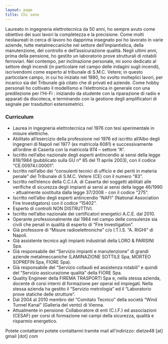 ```yaml
---
layout: page
title: Chi sono
---
```


Laureato in ingegneria elettrotecnica da 50 anni, ho sempre avuto come obiettivo dei suoi lavori la completezza e la precisione.
Come molti neolaureati in cerca di lavoro ho dapprima insegnato poi ho lavorato in varie aziende, tutte metalmeccaniche nel settore dell’impiantistica, della manutenzione, del controllo e dell’assicurazione qualità.
Negli ultimi anni, prima della pensione, ho gestito un laboratorio prove strutturali di rotabili ferroviari.
Nel contempo, per inclinazione personale, mi sono dedicato al settore degli incendi (in particolare nel campo delle indagini sugli incendi), iscrivendomi come esperto al tribunale di S.M.C. Vetere; in questo particolare campo, in cui ho iniziato nel 1980, ho svolto molteplici lavori, per incarico sia del Tribunale già citato che di privati ed aziende.
Come hobby personali ho coltivato il modellismo e l’elettronica in generale con una predilezione per l’Hi-Fi : iniziando da studente con la riparazione di radio e apparati da discoteca, e terminando con la gestione degli amplificatori di segnale per trasduttori estensimetrici.

### Curriculum

- Laurea in ingegneria elettrotecnica nel 1976 con tesi sperimentale in misure elettriche.
- Abilitato all’esercizio della professione nel 1976 ed iscritto all’Albo degli ingegneri di Napoli nel 1977 (ex matricola 6081) e successivamente all’ordine di Caserta con la matricola 974 – settore “A”.
- Iscritto nell’albo nazionale degli esperti antincendio ai sensi della legge 818/1984 (pubblicato sulla GU n° 85 del 11 aprile 2003), con il codice “CE.00974.I.00001”.
- Iscritto nell’albo dei “consulenti tecnici di ufficio e dei periti in materia penale” del Tribunale di S.M.C. Vetere (CE) con il numero “83”.
- Iscritto nell’elenco della C.C.I.A. di Caserta dei soggetti abilitati alle verifiche di sicurezza degli impianti ai sensi ai sensi della legge 46/1990 - attualmente sostituita dalla legge 37/2008 - con il codice “275”.
- Iscritto nell’albo degli esperti antincendio “NAFI” (National Association Fire Investigators) con il codice “15402”.
- Esperto di controlli NON DISTRUTTIVI.
- Iscritto nell’albo nazionale dei certificatori energetici A.C.E. dal 2010.
- Operante professionalmente dal 1984 nel campo delle consulenze sia civili che penali in qualità di esperto di “Fire Investigation”.
- Già professore di “Misure radioelettroniche” c/o I.T.I.S. “A. RIGHI” di Napoli.
- Già assistente tecnico agli impianti industriali della LORO & PARISINI Spa.
- Già responsabile del “Servizio impianti e manutenzione” di grandi aziende metalmeccaniche (LAMINAZIONE SOTTILE Spa, MORTEO SOPREFIN Spa, FIORE Spa).
- Già responsabile del “Servizio collaudi ed assistenza rotabili” e quindi del “Servizio assicurazione qualità” della FIORE Spa.
- Quality Engineer della FIREMA TRASPORTI Spa e, nella stessa azienda, docente di corsi interni di formazione per operai ed impiegati. Nella stessa azienda ha gestito il “Servizio metrologia” ed il “Laboratorio prove statiche delle strutture”.
- Dal 2004 al 2010 membro del “Comitato Tecnico” della società “Wind Tunnel Kanal” (Galleria del vento) di Vienna.
- Attualmente in pensione: Collaboratore di enti (C.I.F.) ed associazioni (CESAF) per corsi di formazione nei campi della sicurezza, qualità e risparmio energetico.

Potete contattarmi potete contattarmi tramite mail all'indirizzo: dietze48 [at] gmail [dot] com
